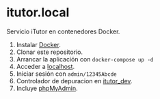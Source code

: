 # itutor.local

Servicio iTutor en contenedores Docker.

1. Instalar [Docker](https://www.docker.com/get-started).
2. Clonar este repositorio.
3. Arrancar la aplicación con `docker-compose up -d`
4. Acceder a [localhost](http://localhost/).
5. Iniciar sesión con `admin/12345Abcde`
6. Controlador de depuracion en [itutor_dev](http://localhost/itutor_dev.php).
7. Incluye [phpMyAdmin](http://localhost:8080/).
